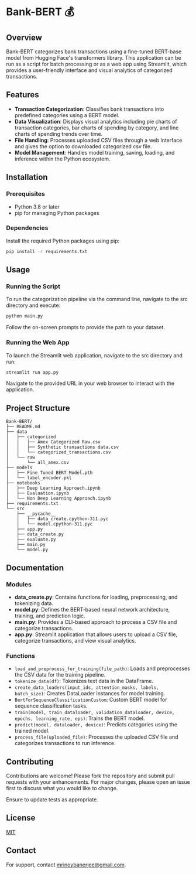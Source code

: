 # Bank-BERT 💰

## Overview
Bank-BERT categorizes bank transactions using a fine-tuned BERT-base model from Hugging Face's transformers library. This application can be run as a script for batch processing or as a web app using Streamlit, which provides a user-friendly interface and visual analytics of categorized transactions.

## Features
- **Transaction Categorization**: Classifies bank transactions into predefined categories using a BERT model.
- **Data Visualization**: Displays visual analytics including pie charts of transaction categories, bar charts of spending by category, and line charts of spending trends over time.
- **File Handling**: Processes uploaded CSV files through a web interface and gives the option to downloaded categorized csv file.
- **Model Management**: Handles model training, saving, loading, and inference within the Python ecosystem.

## Installation

### Prerequisites
- Python 3.8 or later
- pip for managing Python packages

### Dependencies
Install the required Python packages using pip:

```bash
pip install -r requirements.txt
```

## Usage

### Running the Script
To run the categorization pipeline via the command line, navigate to the src directory and execute:

```bash
python main.py
```
Follow the on-screen prompts to provide the path to your dataset.

### Running the Web App
To launch the Streamlit web application, navigate to the src directory and run:
```bash
streamlit run app.py
```
Navigate to the provided URL in your web browser to interact with the application.

## Project Structure
```plaintext
Bank-BERT/
├── README.md
├── data
│   ├── categorized
│   │   ├── Amex Categorized Raw.csv
│   │   ├── Synthetic transactions data.csv
│   │   └── categorized_transactions.csv
│   └── raw
│       └── all_amex.csv
├── models
│   ├── Fine Tuned BERT Model.pth
│   └── label_encoder.pkl
├── notebooks
│   ├── Deep Learning Approach.ipynb
│   ├── Evaluation.ipynb
│   └── Non Deep Learning Approach.ipynb
├── requirements.txt
└── src
    ├── __pycache__
    │   ├── data_create.cpython-311.pyc
    │   └── model.cpython-311.pyc
    ├── app.py
    ├── data_create.py
    ├── evaluate.py
    ├── main.py
    └── model.py

```

## Documentation

### Modules
- **data_create.py**: Contains functions for loading, preprocessing, and tokenizing data.
- **model.py**: Defines the BERT-based neural network architecture, training, and prediction logic.
- **main.py**: Provides a CLI-based approach to process a CSV file and categorize transactions.
- **app.py**: Streamlit application that allows users to upload a CSV file, categorize transactions, and view visual analytics.

### Functions
- `load_and_preprocess_for_training(file_path)`: Loads and preprocesses the CSV data for the training pipeline.
- `tokenize_data(df)`: Tokenizes text data in the DataFrame.
- `create_data_loaders(input_ids, attention_masks, labels, batch_size)`: Creates DataLoader instances for model training.
- `BertForSequenceClassificationCustom`: Custom BERT model for sequence classification tasks.
- `train(model, train_dataloader, validation_dataloader, device, epochs, learning_rate, eps)`: Trains the BERT model.
- `predict(model, dataloader, device)`: Predicts categories using the trained model.
- `process_file(uploaded_file)`: Processes the uploaded CSV file and categorizes transactions to run inference.

## Contributing
Contributions are welcome! Please fork the repository and submit pull requests with your enhancements. For major changes, please open an issue first to discuss what you would like to change.

Ensure to update tests as appropriate.

## License
[MIT](https://choosealicense.com/licenses/mit/)

## Contact
For support, contact [mrinoybanerjee@gmail.com](mailto:mrinoybanerjee@gmail.com).